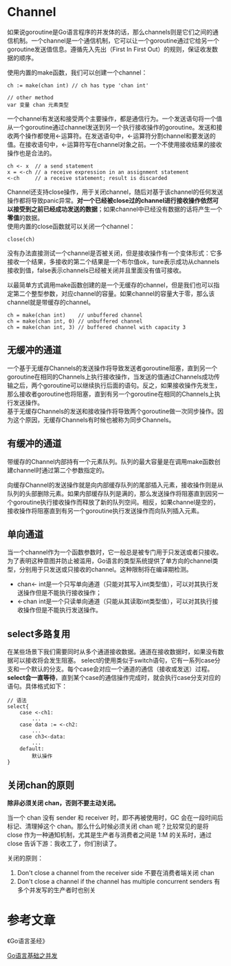 # Channel
如果说goroutine是Go语言程序的并发体的话，那么channels则是它们之间的通信机制。一个channel是一个通信机制，它可以让一个goroutine通过它给另一个goroutine发送值信息。遵循先入先出（First In First Out）的规则，保证收发数据的顺序。

使用内置的make函数，我们可以创建一个channel：
```
ch := make(chan int) // ch has type 'chan int'

// other method
var 变量 chan 元素类型
```

一个channel有发送和接受两个主要操作，都是通信行为。一个发送语句将一个值从一个goroutine通过channel发送到另一个执行接收操作的goroutine。发送和接收两个操作都使用<-运算符。在发送语句中，<-运算符分割channel和要发送的值。在接收语句中，<-运算符写在channel对象之前。一个不使用接收结果的接收操作也是合法的。
```
ch <- x  // a send statement
x = <-ch // a receive expression in an assignment statement
<-ch     // a receive statement; result is discarded
```
Channel还支持close操作，用于关闭channel，随后对基于该channel的任何发送操作都将导致panic异常。**对一个已经被close过的channel进行接收操作依然可以接受到之前已经成功发送的数据**；如果channel中已经没有数据的话将产生一个**零值**的数据。<br>
使用内置的close函数就可以关闭一个channel：
```
close(ch)
```
没有办法直接测试一个channel是否被关闭，但是接收操作有一个变体形式：它多接收一个结果，多接收的第二个结果是一个布尔值ok，ture表示成功从channels接收到值，false表示channels已经被关闭并且里面没有值可接收。

以最简单方式调用make函数创建的是一个无缓存的channel，但是我们也可以指定第二个整型参数，对应channel的容量。如果channel的容量大于零，那么该channel就是带缓存的channel。
```
ch = make(chan int)    // unbuffered channel
ch = make(chan int, 0) // unbuffered channel
ch = make(chan int, 3) // buffered channel with capacity 3
```
## 无缓冲的通道
一个基于无缓存Channels的发送操作将导致发送者goroutine阻塞，直到另一个goroutine在相同的Channels上执行接收操作，当发送的值通过Channels成功传输之后，两个goroutine可以继续执行后面的语句。反之，如果接收操作先发生，那么接收者goroutine也将阻塞，直到有另一个goroutine在相同的Channels上执行发送操作。<br>
基于无缓存Channels的发送和接收操作将导致两个goroutine做一次同步操作。因为这个原因，无缓存Channels有时候也被称为同步Channels。

## 有缓冲的通道
带缓存的Channel内部持有一个元素队列。队列的最大容量是在调用make函数创建channel时通过第二个参数指定的。

向缓存Channel的发送操作就是向内部缓存队列的尾部插入元素，接收操作则是从队列的头部删除元素。如果内部缓存队列是满的，那么发送操作将阻塞直到因另一个goroutine执行接收操作而释放了新的队列空间。相反，如果channel是空的，接收操作将阻塞直到有另一个goroutine执行发送操作而向队列插入元素。

## 单向通道
当一个channel作为一个函数参数时，它一般总是被专门用于只发送或者只接收。为了表明这种意图并防止被滥用，Go语言的类型系统提供了单方向的channel类型，分别用于只发送或只接收的channel。这种限制将在编译期检测。
- chan<- int是一个只写单向通道（只能对其写入int类型值），可以对其执行发送操作但是不能执行接收操作；
- <-chan int是一个只读单向通道（只能从其读取int类型值），可以对其执行接收操作但是不能执行发送操作。

## select多路复用
在某些场景下我们需要同时从多个通道接收数据。通道在接收数据时，如果没有数据可以接收将会发生阻塞。
select的使用类似于switch语句，它有一系列case分支和一个默认的分支。每个case会对应一个通道的通信（接收或发送）过程。**select会一直等待**，直到某个case的通信操作完成时，就会执行case分支对应的语句。具体格式如下：
```
// 语法
select{
    case <-ch1:
        ...
    case data := <-ch2:
        ...
    case ch3<-data:
        ...
    default:
        默认操作
}
```

## 关闭chan的原则
**除非必须关闭 chan，否则不要主动关闭。**

当一个 chan 没有 sender 和 receiver 时，即不再被使用时，GC 会在一段时间后标记、清理掉这个 chan。那么什么时候必须关闭 chan 呢？比较常见的是将 close 作为一种通知机制，尤其是生产者与消费者之间是 1:M 的关系时，通过 close 告诉下游：我收工了，你们别读了。

关闭的原则：
1. Don't close a channel from the receiver side 不要在消费者端关闭 chan
2. Don't close a channel if the channel has multiple concurrent senders 有多个并发写的生产者时也别关

# 参考文章
《Go语言圣经》

[Go语言基础之并发](https://www.liwenzhou.com/posts/Go/14_concurrence/)
